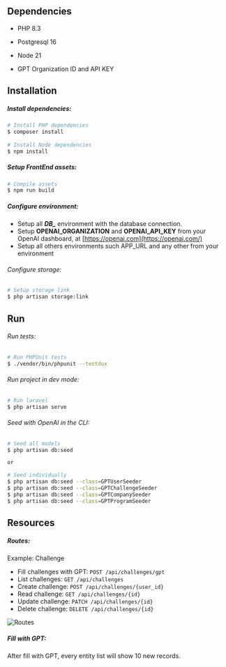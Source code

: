 ## Dependencies

- PHP 8.3

- Postgresql 16

- Node 21

- GPT Organization ID and API KEY

## Installation
 
##### Install dependencies:  
  
```bash  
# Install PHP dependencies  
$ composer install
  
# Install Node dependencies 
$ npm install
``` 

##### Setup FrontEnd assets:  
  
```bash  
# Compile assets
$ npm run build
```

##### Configure environment:  

 - Setup all ***DB_*** environment with the database connection.
 - Setup **OPENAI_ORGANIZATION** and **OPENAI_API_KEY** from your OpenAI dashboard, at [https://openai.com](https://openai.com/)
 - Setup all others environments such APP_URL and any other from your environment

###### Configure storage:

```bash  
# Setup storage link
$ php artisan storage:link
``` 

## Run

###### Run tests:

```bash  
# Run PHPUnit tests  
$ ./vendor/bin/phpunit --testdox
``` 

###### Run project in dev mode:

```bash  
# Run laravel
$ php artisan serve
``` 
 
###### Seed with OpenAI in the CLI:

```bash  
# Seed all models
$ php artisan db:seed

or

# Seed individually
$ php artisan db:seed --class=GPTUserSeeder
$ php artisan db:seed --class=GPTChallengeSeeder
$ php artisan db:seed --class=GPTCompanySeeder
$ php artisan db:seed --class=GPTProgramSeeder
``` 

## Resources

##### Routes:

Example: Challenge

- Fill challenges with GPT: `POST /api/challenges/gpt`
- List challenges: `GET /api/challenges`
- Create challenge: `POST /api/challenges/{user_id}`
- Read challenge: `GET /api/challenges/{id}`
- Update challenge: `PATCH /api/challenges/{id}`
- Delete challenge: `DELETE /api/challenges/{id}`

![Routes](./storage/app/doc/routes.png "Routes")

##### Fill with GPT:

After fill with GPT, every entity list will show 10 new records.